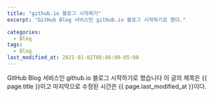```yaml
---
title: "github.io 블로그 시작하기"
excerpt: "GitHub Blog 서비스인 github.io 블로그 시작하기로 했다."

categories:
  - Blog
tags:
  - Blog
last_modified_at: 2021-01-02T08:06:00-05:00
---
```


GitHub Blog 서비스인 github.io 블로그 시작하기로 했습니다
이 글의 제목은 {{ page.title }}이고
마지막으로 수정된 시간은 {{ page.last_modified_at }}이다.

